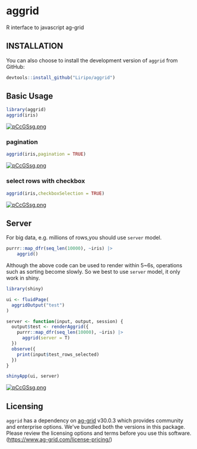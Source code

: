 # aggrid
R interface to javascript ag-grid

## INSTALLATION
You can also choose to install the development version of `aggrid` from GitHub:
```R
devtools::install_github("Liripo/aggrid")
```

## Basic Usage

```R
library(aggrid)
aggrid(iris)
```

<a href="https://liripo.github.io/aggrid/articles/Intro.html"><img src="https://s1.ax1x.com/2023/07/07/pCcGSsg.png" alt="pCcGSsg.png" border="0" /></a>

### pagination

```R
aggrid(iris,pagination = TRUE)
```

<a href="https://liripo.github.io/aggrid/articles/Intro.html"><img src="https://s1.ax1x.com/2023/07/07/pCcGJSK.png" alt="pCcGSsg.png" border="0" /></a>

### select rows with checkbox

```R
aggrid(iris,checkboxSelection = TRUE)
```

<a href="https://liripo.github.io/aggrid/articles/Intro.html"><img src="https://s1.ax1x.com/2023/07/07/pCcGrfP.png" alt="pCcGSsg.png" border="0" /></a>

## Server

For big data, e.g. millions of rows,you should use `server` model.

```R
purrr::map_dfr(seq_len(10000), ~iris) |> 
    aggrid()
```

Although the above code can be used to render within 5~6s, operations such as sorting become slowly. So we best to use `server` model, it only work in shiny.

```R
library(shiny)

ui <- fluidPage(
  aggridOutput("test")
)

server <- function(input, output, session) {
  output$test <- renderAggrid({
    purrr::map_dfr(seq_len(10000), ~iris) |> 
      aggrid(server = T)
  })
  observe({
    print(input$test_rows_selected)
  })
}

shinyApp(ui, server)
```

<a href="https://liripo.github.io/aggrid/articles/Intro.html"><img src="https://github.com/Liripo/aggrid/assets/54770415/97464c66-0e35-46a5-b4b2-025a323be0ad" alt="pCcGSsg.png" border="0" /></a>

## Licensing

`aggrid` has a dependency on [ag-grid](https://www.ag-grid.com) v30.0.3 which provides community and enterprise options. We've bundled both the versions in this package. Please review the licensing options and terms before you use this software. (https://www.ag-grid.com/license-pricing/)
